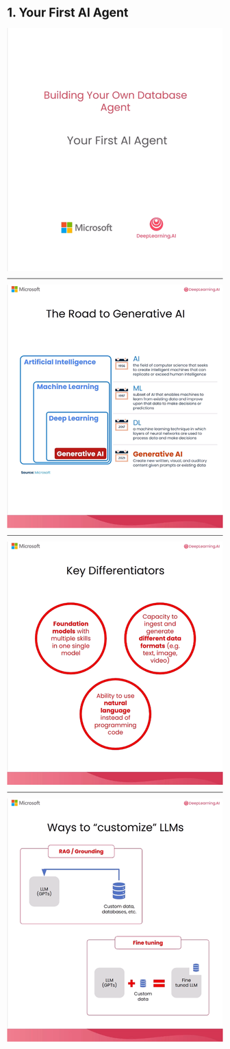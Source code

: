 # 1. Your First AI Agent

![](videoframe_41063.png)

---

![](videoframe_61469.png)

---

![](videoframe_112561.png)

---

![](videoframe_190708.png)
